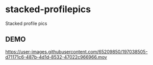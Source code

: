 # stacked-profilepics

Stacked profile pics

## DEMO


https://user-images.githubusercontent.com/65209850/197038505-d71171c6-487b-4d1d-8532-47022c966966.mov
